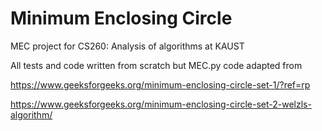 # Minimum Enclosing Circle 

MEC project for CS260: Analysis of algorithms at KAUST

All tests and code written from scratch but MEC.py code adapted from 

https://www.geeksforgeeks.org/minimum-enclosing-circle-set-1/?ref=rp 

https://www.geeksforgeeks.org/minimum-enclosing-circle-set-2-welzls-algorithm/
